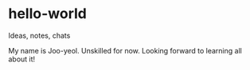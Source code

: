# hello-world
Ideas, notes, chats

My name is Joo-yeol.
Unskilled for now. Looking forward to learning all about it!
